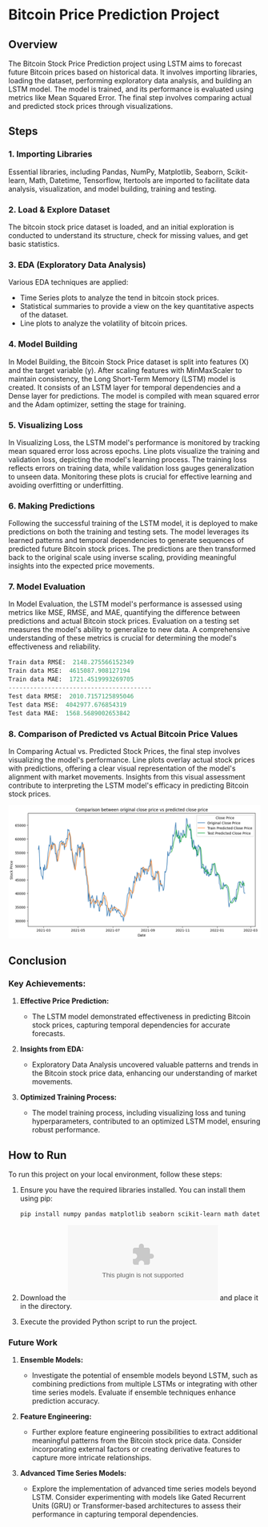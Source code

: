 # Bitcoin Price Prediction Project

## Overview

The Bitcoin Stock Price Prediction project using LSTM aims to forecast future Bitcoin prices based on historical data. It involves importing libraries, loading the dataset, performing exploratory data analysis, and building an LSTM model. The model is trained, and its performance is evaluated using metrics like Mean Squared Error. The final step involves comparing actual and predicted stock prices through visualizations.

## Steps

### 1. Importing Libraries

Essential libraries, including Pandas, NumPy, Matplotlib, Seaborn, Scikit-learn, Math, Datetime, Tensorflow, Itertools are imported to facilitate data analysis, visualization, and model building, training and testing.

### 2. Load & Explore Dataset

The bitcoin stock price dataset is loaded, and an initial exploration is conducted to understand its structure, check for missing values, and get basic statistics.

### 3. EDA (Exploratory Data Analysis)

Various EDA techniques are applied:
   - Time Series plots to analyze the tend in bitcoin stock prices.
   - Statistical summaries to provide a view on the key quantitative aspects of the dataset.
   - Line plots to analyze the volatility of bitcoin prices.

### 4. Model Building

In Model Building, the Bitcoin Stock Price dataset is split into features (X) and the target variable (y). After scaling features with MinMaxScaler to maintain consistency, the Long Short-Term Memory (LSTM) model is created. It consists of an LSTM layer for temporal dependencies and a Dense layer for predictions. The model is compiled with mean squared error and the Adam optimizer, setting the stage for training.

### 5. Visualizing Loss

In Visualizing Loss, the LSTM model's performance is monitored by tracking mean squared error loss across epochs. Line plots visualize the training and validation loss, depicting the model's learning process. The training loss reflects errors on training data, while validation loss gauges generalization to unseen data. Monitoring these plots is crucial for effective learning and avoiding overfitting or underfitting.

### 6. Making Predictions

Following the successful training of the LSTM model, it is deployed to make predictions on both the training and testing sets. The model leverages its learned patterns and temporal dependencies to generate sequences of predicted future Bitcoin stock prices. The predictions are then transformed back to the original scale using inverse scaling, providing meaningful insights into the expected price movements.

### 7. Model Evaluation

In Model Evaluation, the LSTM model's performance is assessed using metrics like MSE, RMSE, and MAE, quantifying the difference between predictions and actual Bitcoin stock prices. Evaluation on a testing set measures the model's ability to generalize to new data. A comprehensive understanding of these metrics is crucial for determining the model's effectiveness and reliability.

```python
Train data RMSE:  2148.275566152349
Train data MSE:  4615087.908127194
Train data MAE:  1721.4519993269705
----------------------------------------
Test data RMSE:  2010.7157125895046
Test data MSE:  4042977.676854319
Test data MAE:  1568.5689002653842
```

### 8. Comparison of Predicted vs Actual Bitcoin Price Values

In Comparing Actual vs. Predicted Stock Prices, the final step involves visualizing the model's performance. Line plots overlay actual stock prices with predictions, offering a clear visual representation of the model's alignment with market movements. Insights from this visual assessment contribute to interpreting the LSTM model's efficacy in predicting Bitcoin stock prices.

![Output](Comparison.png)

## Conclusion

### Key Achievements:

1. **Effective Price Prediction:**
   - The LSTM model demonstrated effectiveness in predicting Bitcoin stock prices, capturing temporal dependencies for accurate forecasts.

2. **Insights from EDA:**
   - Exploratory Data Analysis uncovered valuable patterns and trends in the Bitcoin stock price data, enhancing our understanding of market movements.

3. **Optimized Training Process:**
   - The model training process, including visualizing loss and tuning hyperparameters, contributed to an optimized LSTM model, ensuring robust performance.

## How to Run

To run this project on your local environment, follow these steps:

1. Ensure you have the required libraries installed. You can install them using pip:

   ```bash
   pip install numpy pandas matplotlib seaborn scikit-learn math datetime tensorflow itertools
   ```
2. Download the ![BTC-USD.csv](BTC-USD.csv) and place it in the directory.
3. Execute the provided Python script to run the project.

### Future Work

1. **Ensemble Models:**
   - Investigate the potential of ensemble models beyond LSTM, such as combining predictions from multiple LSTMs or integrating with other time series models. Evaluate if ensemble techniques enhance prediction accuracy.

2. **Feature Engineering:**
   - Further explore feature engineering possibilities to extract additional meaningful patterns from the Bitcoin stock price data. Consider incorporating external factors or creating derivative features to capture more intricate relationships.

3. **Advanced Time Series Models:**
   - Explore the implementation of advanced time series models beyond LSTM. Consider experimenting with models like Gated Recurrent Units (GRU) or Transformer-based architectures to assess their performance in capturing temporal dependencies.
